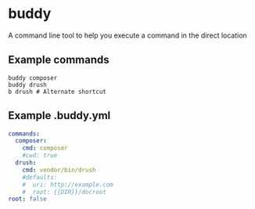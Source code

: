 # buddy

A command line tool to help you execute a command in the direct location

## Example commands

```
buddy composer
buddy drush
b drush # Alternate shortcut
```

## Example .buddy.yml

```yml
commands:
  composer:
    cmd: composer
    #cwd: true
  drush:
    cmd: vendor/bin/drush
    #defaults:
    #  uri: http://example.com
    #  root: {{DIR}}/docroot
root: false
```
